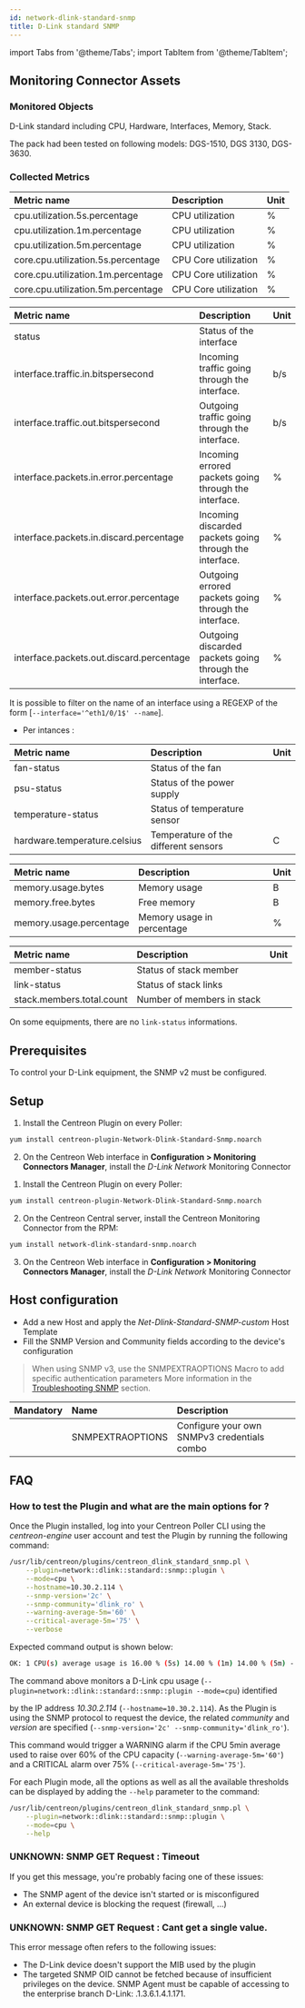 ```yaml
---
id: network-dlink-standard-snmp
title: D-Link standard SNMP
---
```

import Tabs from '@theme/Tabs';
import TabItem from '@theme/TabItem';


## Monitoring Connector Assets

### Monitored Objects

D-Link standard including CPU, Hardware, Interfaces, Memory, Stack.

The pack had been tested on following models: DGS-1510, DGS 3130, DGS-3630.

### Collected Metrics

<Tabs groupId="sync">
<TabItem value="Cpu" label="Cpu">

| Metric name                         | Description           | Unit |
| :---------------------------------- | :-------------------- | :--- |
| cpu.utilization.5s.percentage       | CPU utilization       | %    |
| cpu.utilization.1m.percentage       | CPU utilization       | %    |
| cpu.utilization.5m.percentage       | CPU utilization       | %    |
| core.cpu.utilization.5s.percentage  | CPU Core utilization  | %    |
| core.cpu.utilization.1m.percentage  | CPU Core utilization  | %    |
| core.cpu.utilization.5m.percentage  | CPU Core utilization  | %    |

</TabItem>
<TabItem value="Interfaces" label="Interfaces">

| Metric name                              | Description                                             | Unit |
|:---------------------------------------- |:------------------------------------------------------- | :--- |
| status                                   | Status of the interface                                 |      |
| interface.traffic.in.bitspersecond       | Incoming traffic going through the interface.           | b/s  |
| interface.traffic.out.bitspersecond      | Outgoing traffic going through the interface.           | b/s  |
| interface.packets.in.error.percentage    | Incoming errored packets going through the interface.   | %    |
| interface.packets.in.discard.percentage  | Incoming discarded packets going through the interface. | %    |
| interface.packets.out.error.percentage   | Outgoing errored packets going through the interface.   | %    |
| interface.packets.out.discard.percentage | Outgoing discarded packets going through the interface. | %    |

It is possible to filter on the name of an interface using a REGEXP of the form [```--interface='^eth1/0/1$' --name```].

</TabItem>
<TabItem value="Hardware" label="Hardware">

* Per intances :

| Metric name                   | Description                               | Unit |
|:----------------------------- |:----------------------------------------- | :--- |
| fan-status                    | Status of the fan                         |      |
| psu-status                    | Status of the power supply                |      |
| temperature-status            | Status of temperature sensor              |      |
| hardware.temperature.celsius  | Temperature of the different sensors      | C    |

</TabItem>
<TabItem value="Memory" label="Memory">

| Metric name             | Description                | Unit |
| :---------------------- | :------------------------- | :--- |
| memory.usage.bytes      | Memory usage               | B    |
| memory.free.bytes       | Free memory                | B    |
| memory.usage.percentage | Memory usage in percentage | %    |

</TabItem>
<TabItem value="Stack" label="Stack">

| Metric name               | Description                | Unit |
| :------------------------ | :------------------------- | :--- |
| member-status             | Status of stack member     |      |
| link-status               | Status of stack links      |      |
| stack.members.total.count | Number of members in stack |      |

On some equipments, there are no ```link-status``` informations. 

</TabItem>
</Tabs>

## Prerequisites

To control your D-Link equipment, the SNMP v2 must be configured.

## Setup

<Tabs groupId="sync">
<TabItem value="Online License" label="Online License">

1. Install the Centreon Plugin on every Poller:

```bash
yum install centreon-plugin-Network-Dlink-Standard-Snmp.noarch
```

2. On the Centreon Web interface in **Configuration > Monitoring Connectors Manager**, install the *D-Link Network* Monitoring Connector

</TabItem>
<TabItem value="Offline License" label="Offline License">

1. Install the Centreon Plugin on every Poller:

```bash
yum install centreon-plugin-Network-Dlink-Standard-Snmp.noarch
```

2. On the Centreon Central server, install the Centreon Monitoring Connector from the RPM:

```bash
yum install network-dlink-standard-snmp.noarch
```

3. On the Centreon Web interface in **Configuration > Monitoring Connectors Manager**, install the *D-Link Network* Monitoring Connector

</TabItem>
</Tabs>

## Host configuration 

* Add a new Host and apply the *Net-Dlink-Standard-SNMP-custom* Host Template
* Fill the SNMP Version and Community fields according to the device's configuration

> When using SNMP v3, use the SNMPEXTRAOPTIONS Macro to add specific authentication parameters 
> More information in the [Troubleshooting SNMP](../getting-started/how-to-guides/troubleshooting-plugins.md#snmpv3-options-mapping) section.

| Mandatory | Name             | Description                                    |
| :-------- | :--------------- | :--------------------------------------------- |
|           | SNMPEXTRAOPTIONS | Configure your own SNMPv3 credentials combo    |

## FAQ

### How to test the Plugin and what are the main options for ?

Once the Plugin installed, log into your Centreon Poller CLI using the *centreon-engine* user account 
and test the Plugin by running the following command:

```bash
/usr/lib/centreon/plugins/centreon_dlink_standard_snmp.pl \
    --plugin=network::dlink::standard::snmp::plugin \
    --mode=cpu \
    --hostname=10.30.2.114 \
    --snmp-version='2c' \
    --snmp-community='dlink_ro' \
    --warning-average-5m='60' \
    --critical-average-5m='75' \
    --verbose
```

Expected command output is shown below: 

```bash
OK: 1 CPU(s) average usage is 16.00 % (5s) 14.00 % (1m) 14.00 % (5m) - CPU 'unit1~1' usage 16.00 % (5s) 14.00 % (1m) 14.00 % (5m) | 'cpu.utilization.5s.percentage'=16.00%;;;0;100 'cpu.utilization.1m.percentage'=14.00%;;;0;100 'cpu.utilization.5m.percentage'=14.00%;0:60;0:75;0;100 'unit1~1#core.cpu.utilization.5s.percentage'=16.00%;;;0;100 'unit1~1#core.cpu.utilization.1m.percentage'=14.00%;;;0;100 'unit1~1#core.cpu.utilization.5m.percentage'=14.00%;;;0;100

```

The command above monitors a D-Link cpu usage (```--plugin=network::dlink::standard::snmp::plugin --mode=cpu```) identified

by the IP address *10.30.2.114* (```--hostname=10.30.2.114```). As the Plugin is using the SNMP protocol to request the device, the related
*community* and *version* are specified (```--snmp-version='2c' --snmp-community='dlink_ro'```).

This command would trigger a WARNING alarm if the CPU 5min average used to raise over 60% of the CPU capacity 
(```--warning-average-5m='60'```) and a CRITICAL alarm over 75% (```--critical-average-5m='75'```).

For each Plugin mode, all the options as well as all the available thresholds can be displayed by adding the ```--help```
parameter to the command:

```bash
/usr/lib/centreon/plugins/centreon_dlink_standard_snmp.pl \
    --plugin=network::dlink::standard::snmp::plugin \
    --mode=cpu \
    --help
```

### UNKNOWN: SNMP GET Request : Timeout

If you get this message, you're probably facing one of these issues: 
* The SNMP agent of the device isn't started or is misconfigured 
* An external device is blocking the request (firewall, ...)

### UNKNOWN: SNMP GET Request : Cant get a single value.

This error message often refers to the following issues: 
  - The D-Link device doesn't support the MIB used by the plugin
  - The targeted SNMP OID cannot be fetched because of insufficient privileges on the device. 
    SNMP Agent must be capable of accessing to the enterprise branch D-Link: .1.3.6.1.4.1.171.
